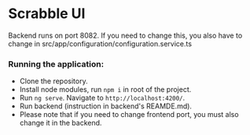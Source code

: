 # Scrabble UI

Backend runs on port 8082. If you need to change this, you also have to change in src/app/configuration/configuration.service.ts

### Running the application:
* Clone the repository.
* Install node modules, run `npm i` in root of the project.
* Run `ng serve`. Navigate to `http://localhost:4200/`.
* Run backend (instruction in backend's REAMDE.md).
* Please note that if you need to change frontend port, you must also change it in the backend.
